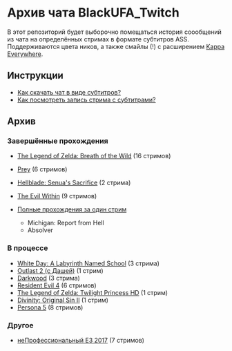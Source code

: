 # Архив чата BlackUFA_Twitch

В этот репозиторий будет выборочно помещаться история соообщений из чата на определённых стримах в формате субтитров ASS. Поддерживаются цвета ников, а также смайлы (!) с расширением [Kappa Everywhere](https://chrome.google.com/webstore/detail/kappa-everywhere-global-t/jafkphjeboadjffjfcigcdfdilpcacod?utm_source=chrome-app-launcher-info-dialog).

## Инструкции

* [Как скачать чат в виде субтитров?](tutorials/subtitles.md)
* [Как посмотреть запись стрима с субтитрами?](tutorials/watch-online.md)

## Архив

### Завершённые прохождения

* [The Legend of Zelda: Breath of the Wild](links/tloz_botw.md) (16 стримов)
* [Prey](links/prey.md) (6 стримов)
* [Hellblade: Senua's Sacrifice](links/hellblade.md) (2 стрима)
* [The Evil Within](links/evil_within.md) (9 стримов)

* [Полные прохождения за один стрим](links/single.md)
  * Michigan: Report from Hell
  * Absolver

### В процессе

* [White Day: A Labyrinth Named School](links/white_day.md) (3 стрима)
* [Outlast 2 (с Дашей)](links/outlast_2_dw.md) (1 стрим)
* [Darkwood](links/darkwood.md) (3 стрима)
* [Resident Evil 4](links/re4.md) (6 стримов)
* [The Legend of Zelda: Twilight Princess HD](links/tloz_tp.md) (1 стрим)
* [Divinity: Original Sin II](links/divinity.md) (1 стрим)
* [Persona 5](links/persona_5.md) (8 стримов)

### Другое

* [неПрофессиональный E3 2017](links/e3_2017.md) (7 стримов)

